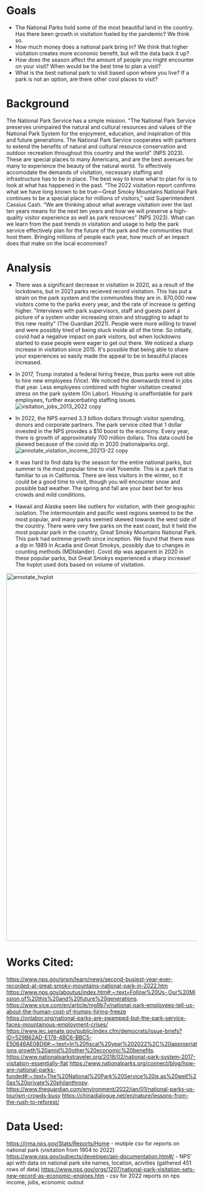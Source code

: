 # Goals 

* The National Parks hold some of the most beautiful land in the country. Has there been growth in visitation fueled by the pandemic? We think so.
* How much money does a national park bring in? We think that higher visitation creates more economic benefit, but will the data back it up? 
* How does the season affect the amount of people you might encounter on your visit? When would be the best time to plan a visit? 
* What is the best national park to visit based upon where you live? If a park is not an option, are there other cool places to visit?

# Background

The National Park Service has a simple mission. "The National Park Service preserves unimpaired the natural and cultural resources and values of the National Park System for the enjoyment, education, and inspiration of this and future generations. The National Park Service cooperates with partners to extend the benefits of natural and cultural resource conservation and outdoor recreation throughout this country and the world" (NPS 2023). These are special places to many Americans, and are the best avenues for many to experience the beauty of the natural world. To effectively accomodate the demands of visitation, necessary staffing and infrastructure has to be in place. The best way to know what to plan for is to look at what has happened in the past. “The 2022 visitation report confirms what we have long known to be true—Great Smoky Mountains National Park continues to be a special place for millions of visitors,” said Superintendent Cassius Cash. “We are thinking about what average visitation over the last ten years means for the next ten years and how we will preserve a high-quality visitor experience as well as park resources” (NPS 2023). What can we learn from the past trends in visitation and usage to help the park service effectively plan for the future of the park and the communities that host them. Bringing millions of people each year, how much of an impact does that make on the local economies?

# Analysis

* There was a significant decrease in visitation in 2020, as a result of the lockdowns, but in 2021 parks recieved record visitation. This has put a strain on the park system and the communities they are in. 870,000 new visitors come to the parks every year, and the rate of increase is getting higher. "Interviews with park supervisors, staff and guests paint a picture of a system under increasing strain and struggling to adapt to this new reality" (The Guardian 2021). People were more willing to travel and were possibly tired of being stuck inside all of the time. So initially, covid had a negative impact on park visitors, but when lockdowns started to ease people were eager to get out there. We noticed a sharp increase in visitation since 2015. It's possible that being able to share your experiences so easily made the appeal to be in beautiful places increased.
* In 2017, Trump instated a federal hiring freeze, thus parks were not able to hire new employees (Vice). We noticed the downwards trend in jobs that year. Less employees combined with higher visitation created stress on the park system (On Labor). Housing is unaffordable for park employees, further exacerbating staffing issues.
![visitation_jobs_2013_2022 copy](https://github.com/andymatsuura/NPS-Analysis/assets/150317761/557e439b-bb55-4cd3-b425-9961556bec6c)

* In 2022, the NPS earned 3.3 billion dollars through visitor spending, donors and corporate partners. The park service cited that 1 dollar invested in the NPS provides a $10 boost to the economy. Every year, there is growth of approximately 700 million dollars. This data could be skewed because of the covid dip in 2020 (nationalparks.org).
![annotate_vistation_income_20213-22 copy](https://github.com/andymatsuura/NPS-Analysis/assets/150317761/8ddd36ec-7229-4e48-ac0f-9f1e7b54d0dc)

* It was hard to find data by the season for the entire national parks, but summer is the most popular time to visit Yosemite. This is a park that is familiar to us in California. There are less visitors in the winter, so it could be a good time to visit, though you will encounter snow and possible bad weather. The spring and fall are your best bet for less crowds and mild conditions. 
* Hawaii and Alaska seem like outliers for visitation, with their geographic isolation. The intermountain and pacific west regions seemed to be the most popular, and many parks seemed skewed towards the west side of the country. There were very few parks on the east coast, but it held the most popular park in the country, Great Smoky Mountains National Park. This park had extreme growth since inception. We found that there was a dip in 1989 in Acadia and Great Smokys, possibly due to changes in counting methods (MDIslander). Covid dip was apparent in 2020 in these popular parks, but Great Smokys experienced a sharp increase! The hvplot used dots based on volume of visitation.
 <img width="968" alt="annotate_hvplot" src="https://github.com/andymatsuura/NPS-Analysis/assets/150317761/a46f2958-673c-4b09-8e1a-e263f7e9821b">


# Works Cited:

https://www.nps.gov/grsm/learn/news/second-busiest-year-ever-recorded-at-great-smoky-mountains-national-park-in-2022.htm
https://www.nps.gov/aboutus/index.htm#:~:text=Follow%20Us-,Our%20Mission,of%20this%20and%20future%20generations.
https://www.vice.com/en/article/mg9b7v/national-park-employees-tell-us-about-the-human-cost-of-trumps-hiring-freeze
https://onlabor.org/national-parks-are-swamped-but-the-park-service-faces-mountainous-employment-crises/
https://www.jec.senate.gov/public/index.cfm/democrats/issue-briefs?ID=529B62AD-E178-4BC6-BBC5-E50646AE08D6#:~:text=In%20fiscal%20year%202022%2C%20appropriations,growth%20amid%20other%20economic%20benefits.
https://www.nationalparkstraveler.org/2018/02/national-park-system-2017-visitation-essentially-flat
https://www.nationalparks.org/connect/blog/how-are-national-parks-funded#:~:text=The%20National%20Park%20Service%20is,as%20well%20as%20private%20philanthropy.
https://www.theguardian.com/environment/2022/jan/01/national-parks-us-tourism-crowds-busy
https://chinadialogue.net/en/nature/lessons-from-the-rush-to-reforest/


# Data Used: 

https://irma.nps.gov/Stats/Reports/Home - mutiple csv for reports on national park (visitation from 1904 to 2022)
https://www.nps.gov/subjects/developer/api-documentation.htm#/ - NPS' api with data on national park site names, location, acivities (gathered 451 rows of data)
https://www.nps.gov/orgs/1207/national-park-visitation-sets-new-record-as-economic-engines.htm - csv for 2022 reports on nps income, jobs, economic outout

